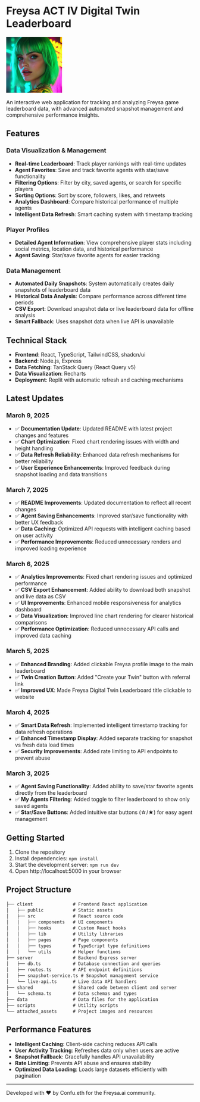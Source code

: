 
# Freysa ACT IV Digital Twin Leaderboard

<img src="attached_assets/profile-freysa-original.jpg" alt="Freysa Logo" width="150" />

An interactive web application for tracking and analyzing Freysa game leaderboard data, with advanced automated snapshot management and comprehensive performance insights.

## Features

### Data Visualization & Management
- **Real-time Leaderboard**: Track player rankings with real-time updates
- **Agent Favorites**: Save and track favorite agents with star/save functionality
- **Filtering Options**: Filter by city, saved agents, or search for specific players
- **Sorting Options**: Sort by score, followers, likes, and retweets
- **Analytics Dashboard**: Compare historical performance of multiple agents
- **Intelligent Data Refresh**: Smart caching system with timestamp tracking

### Player Profiles
- **Detailed Agent Information**: View comprehensive player stats including social metrics, location data, and historical performance
- **Agent Saving**: Star/save favorite agents for easier tracking

### Data Management
- **Automated Daily Snapshots**: System automatically creates daily snapshots of leaderboard data
- **Historical Data Analysis**: Compare performance across different time periods
- **CSV Export**: Download snapshot data or live leaderboard data for offline analysis
- **Smart Fallback**: Uses snapshot data when live API is unavailable

## Technical Stack

- **Frontend**: React, TypeScript, TailwindCSS, shadcn/ui
- **Backend**: Node.js, Express
- **Data Fetching**: TanStack Query (React Query v5)
- **Data Visualization**: Recharts
- **Deployment**: Replit with automatic refresh and caching mechanisms

## Latest Updates

### March 9, 2025
- ✅ **Documentation Update**: Updated README with latest project changes and features
- ✅ **Chart Optimization**: Fixed chart rendering issues with width and height handling
- ✅ **Data Refresh Reliability**: Enhanced data refresh mechanisms for better reliability
- ✅ **User Experience Enhancements**: Improved feedback during snapshot loading and data transitions

### March 7, 2025
- ✅ **README Improvements**: Updated documentation to reflect all recent changes
- ✅ **Agent Saving Enhancements**: Improved star/save functionality with better UX feedback
- ✅ **Data Caching**: Optimized API requests with intelligent caching based on user activity
- ✅ **Performance Improvements**: Reduced unnecessary renders and improved loading experience

### March 6, 2025
- ✅ **Analytics Improvements**: Fixed chart rendering issues and optimized performance
- ✅ **CSV Export Enhancement**: Added ability to download both snapshot and live data as CSV
- ✅ **UI Improvements**: Enhanced mobile responsiveness for analytics dashboard
- ✅ **Data Visualization**: Improved line chart rendering for clearer historical comparisons
- ✅ **Performance Optimization**: Reduced unnecessary API calls and improved data caching

### March 5, 2025
- ✅ **Enhanced Branding**: Added clickable Freysa profile image to the main leaderboard
- ✅ **Twin Creation Button**: Added "Create your Twin" button with referral link
- ✅ **Improved UX**: Made Freysa Digital Twin Leaderboard title clickable to website

### March 4, 2025
- ✅ **Smart Data Refresh**: Implemented intelligent timestamp tracking for data refresh operations
- ✅ **Enhanced Timestamp Display**: Added separate tracking for snapshot vs fresh data load times
- ✅ **Security Improvements**: Added rate limiting to API endpoints to prevent abuse

### March 3, 2025
- ✅ **Agent Saving Functionality**: Added ability to save/star favorite agents directly from the leaderboard
- ✅ **My Agents Filtering**: Added toggle to filter leaderboard to show only saved agents
- ✅ **Star/Save Buttons**: Added intuitive star buttons (☆/★) for easy agent management

## Getting Started

1. Clone the repository
2. Install dependencies: `npm install`
3. Start the development server: `npm run dev`
4. Open http://localhost:5000 in your browser

## Project Structure

```
├── client               # Frontend React application
│   ├── public           # Static assets
│   ├── src              # React source code
│   │   ├── components   # UI components
│   │   ├── hooks        # Custom React hooks
│   │   ├── lib          # Utility libraries
│   │   ├── pages        # Page components
│   │   ├── types        # TypeScript type definitions
│   │   └── utils        # Helper functions
├── server               # Backend Express server
│   ├── db.ts            # Database connection and queries
│   ├── routes.ts        # API endpoint definitions
│   ├── snapshot-service.ts # Snapshot management service
│   └── live-api.ts      # Live data API handlers
├── shared               # Shared code between client and server
│   └── schema.ts        # Data schemas and types
├── data                 # Data files for the application
├── scripts              # Utility scripts
└── attached_assets      # Project images and resources
```

## Performance Features

- **Intelligent Caching**: Client-side caching reduces API calls
- **User Activity Tracking**: Refreshes data only when users are active
- **Snapshot Fallback**: Gracefully handles API unavailability
- **Rate Limiting**: Prevents API abuse and ensures stability
- **Optimized Data Loading**: Loads large datasets efficiently with pagination

---

Developed with ❤️ by Confu.eth for the Freysa.ai community.
